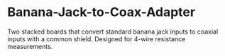 # Banana-Jack-to-Coax-Adapter
 Two stacked boards that convert standard banana jack inputs to coaxial inputs with a common shield. Designed for 4-wire resistance measurements.
